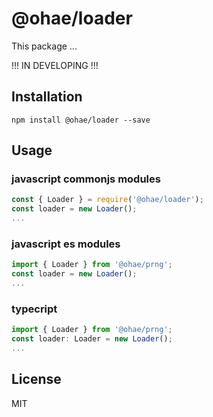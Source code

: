 # @ohae/loader
 
This package ...

!!! IN DEVELOPING !!!

## Installation

```
npm install @ohae/loader --save
```

## Usage

### javascript commonjs modules
```javascript
const { Loader } = require('@ohae/loader');
const loader = new Loader();
...
```

### javascript es modules
```javascript
import { Loader } from '@ohae/prng';
const loader = new Loader();
...

```

### typecript
```javascript
import { Loader } from '@ohae/prng';
const loader: Loader = new Loader();
...

```

## License

MIT
